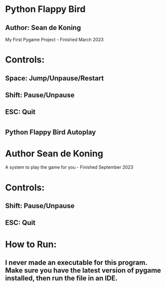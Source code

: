 # Python Flappy Bird
## Author: Sean de Koning
My First Pygame Project - Finished March 2023
# Controls:
## Space: Jump/Unpause/Restart
## Shift: Pause/Unpause
## ESC: Quit
#
## Python Flappy Bird Autoplay
# Author Sean de Koning
A system to play the game for you - Finished September 2023
# Controls:
## Shift: Pause/Unpause
## ESC: Quit
#
# How to Run:
## I never made an executable for this program. Make sure you have the latest version of pygame installed, then run the file in an IDE.
